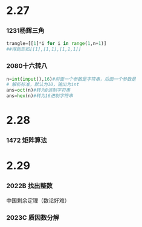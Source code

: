 # 2.27
### 1231杨辉三角
```python
trangle=[[1]*i for i in range(1,n+1)]
##得到形如[[1],[1,1],[1,1,1]]
```
### 2080十六转八
```python
n=int(input(),16)#前面一个参数是字符串，后面一个参数是
# 解析标准，默认为10，输出为int
ans=oct(n)#转为8进制字符串
ans=hex(n)#转为16进制字符串
```
# 2.28
### 1472 矩阵算法

# 2.29
### 2022B 找出整数
中国剩余定理（数论好难）
### 2023C 质因数分解